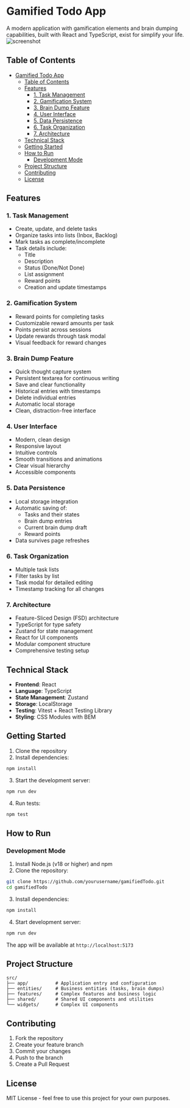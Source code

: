 # Gamified Todo App

A modern application with gamification elements and brain dumping capabilities, built with React and TypeScript, exist for simplify your life.
![screenshot](https://github.com/user-attachments/assets/cbed0ca3-b030-421b-ac37-2c20cc1f8ba9)


## Table of Contents
- [Gamified Todo App](#gamified-todo-app)
  - [Table of Contents](#table-of-contents)
  - [Features](#features)
    - [1. Task Management](#1-task-management)
    - [2. Gamification System](#2-gamification-system)
    - [3. Brain Dump Feature](#3-brain-dump-feature)
    - [4. User Interface](#4-user-interface)
    - [5. Data Persistence](#5-data-persistence)
    - [6. Task Organization](#6-task-organization)
    - [7. Architecture](#7-architecture)
  - [Technical Stack](#technical-stack)
  - [Getting Started](#getting-started)
  - [How to Run](#how-to-run)
    - [Development Mode](#development-mode)
  - [Project Structure](#project-structure)
  - [Contributing](#contributing)
  - [License](#license)

## Features

### 1. Task Management
- Create, update, and delete tasks
- Organize tasks into lists (Inbox, Backlog)
- Mark tasks as complete/incomplete
- Task details include:
  - Title
  - Description
  - Status (Done/Not Done)
  - List assignment
  - Reward points
  - Creation and update timestamps

### 2. Gamification System
- Reward points for completing tasks
- Customizable reward amounts per task
- Points persist across sessions
- Update rewards through task modal
- Visual feedback for reward changes

### 3. Brain Dump Feature
- Quick thought capture system
- Persistent textarea for continuous writing
- Save and clear functionality
- Historical entries with timestamps
- Delete individual entries
- Automatic local storage
- Clean, distraction-free interface

### 4. User Interface
- Modern, clean design
- Responsive layout
- Intuitive controls
- Smooth transitions and animations
- Clear visual hierarchy
- Accessible components

### 5. Data Persistence
- Local storage integration
- Automatic saving of:
  - Tasks and their states
  - Brain dump entries
  - Current brain dump draft
  - Reward points
- Data survives page refreshes

### 6. Task Organization
- Multiple task lists
- Filter tasks by list
- Task modal for detailed editing
- Timestamp tracking for all changes

### 7. Architecture
- Feature-Sliced Design (FSD) architecture
- TypeScript for type safety
- Zustand for state management
- React for UI components
- Modular component structure
- Comprehensive testing setup

## Technical Stack

- **Frontend**: React
- **Language**: TypeScript
- **State Management**: Zustand
- **Storage**: LocalStorage
- **Testing**: Vitest + React Testing Library
- **Styling**: CSS Modules with BEM

## Getting Started

1. Clone the repository
2. Install dependencies:
```bash
npm install
```

3. Start the development server:
```bash
npm run dev
```

4. Run tests:
```bash
npm test
```

## How to Run

### Development Mode
1. Install Node.js (v18 or higher) and npm
2. Clone the repository:
```bash
git clone https://github.com/yourusername/gamifiedTodo.git
cd gamifiedTodo
```

3. Install dependencies:
```bash
npm install
```

4. Start development server:
```bash
npm run dev
```
The app will be available at `http://localhost:5173`


## Project Structure

```
src/
├── app/          # Application entry and configuration
├── entities/     # Business entities (tasks, brain dumps)
├── features/     # Complex features and business logic
├── shared/       # Shared UI components and utilities
└── widgets/      # Complex UI components
```

## Contributing

1. Fork the repository
2. Create your feature branch
3. Commit your changes
4. Push to the branch
5. Create a Pull Request

## License

MIT License - feel free to use this project for your own purposes.
